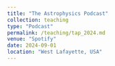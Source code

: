 ```yaml
---
title: "The Astrophysics Podcast"
collection: teaching
type: "Podcast"
permalink: /teaching/tap_2024.md
venue: "Spotify"
date: 2024-09-01
location: "West Lafayette, USA"
---
```



